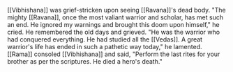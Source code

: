 [[Vibhishana]] was grief-stricken upon seeing [[Ravana]]'s dead body. "The mighty [[Ravana]], once the most valiant warrior and scholar, has met such an end. He ignored my warnings and brought this doom upon himself," he cried. He remembered the old days and grieved. "He was the warrior who had conquered everything. He had studied all the [[Vedas]]. A great warrior's life has ended in such a pathetic way today," he lamented. [[Rama]] consoled [[Vibhishana]] and said, "Perform the last rites for your brother as per the scriptures. He died a hero's death."